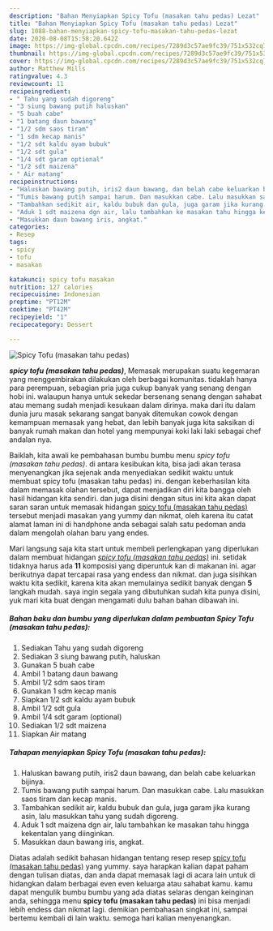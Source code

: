 ```yaml
---
description: "Bahan Menyiapkan Spicy Tofu (masakan tahu pedas) Lezat"
title: "Bahan Menyiapkan Spicy Tofu (masakan tahu pedas) Lezat"
slug: 1088-bahan-menyiapkan-spicy-tofu-masakan-tahu-pedas-lezat
date: 2020-08-08T15:58:20.642Z
image: https://img-global.cpcdn.com/recipes/7289d3c57ae9fc39/751x532cq70/spicy-tofu-masakan-tahu-pedas-foto-resep-utama.jpg
thumbnail: https://img-global.cpcdn.com/recipes/7289d3c57ae9fc39/751x532cq70/spicy-tofu-masakan-tahu-pedas-foto-resep-utama.jpg
cover: https://img-global.cpcdn.com/recipes/7289d3c57ae9fc39/751x532cq70/spicy-tofu-masakan-tahu-pedas-foto-resep-utama.jpg
author: Matthew Mills
ratingvalue: 4.3
reviewcount: 11
recipeingredient:
- " Tahu yang sudah digoreng"
- "3 siung bawang putih haluskan"
- "5 buah cabe"
- "1 batang daun bawang"
- "1/2 sdm saos tiram"
- "1 sdm kecap manis"
- "1/2 sdt kaldu ayam bubuk"
- "1/2 sdt gula"
- "1/4 sdt garam optional"
- "1/2 sdt maizena"
- " Air matang"
recipeinstructions:
- "Haluskan bawang putih, iris2 daun bawang, dan belah cabe keluarkan bijinya."
- "Tumis bawang putih sampai harum. Dan masukkan cabe. Lalu masukkan saos tiram dan kecap manis."
- "Tambahkan sedikit air, kaldu bubuk dan gula, juga garam jika kurang asin, lalu masukkan tahu yang sudah digoreng."
- "Aduk 1 sdt maizena dgn air, lalu tambahkan ke masakan tahu hingga kekentalan yang diinginkan."
- "Masukkan daun bawang iris, angkat."
categories:
- Resep
tags:
- spicy
- tofu
- masakan

katakunci: spicy tofu masakan 
nutrition: 127 calories
recipecuisine: Indonesian
preptime: "PT12M"
cooktime: "PT42M"
recipeyield: "1"
recipecategory: Dessert

---
```



![Spicy Tofu (masakan tahu pedas)](https://img-global.cpcdn.com/recipes/7289d3c57ae9fc39/751x532cq70/spicy-tofu-masakan-tahu-pedas-foto-resep-utama.jpg)

<b><i>spicy tofu (masakan tahu pedas)</i></b>, Memasak merupakan suatu kegemaran yang menggembirakan dilakukan oleh berbagai komunitas. tidaklah hanya para perempuan, sebagian pria juga cukup banyak yang senang dengan hobi ini. walaupun hanya untuk sekedar bersenang senang dengan sahabat atau memang sudah menjadi kesukaan dalam dirinya. maka dari itu dalam dunia juru masak sekarang sangat banyak ditemukan cowok dengan kemampuan memasak yang hebat, dan lebih banyak juga kita saksikan di banyak rumah makan dan hotel yang mempunyai koki laki laki sebagai chef andalan nya.



Baiklah, kita awali ke pembahasan bumbu bumbu menu <i>spicy tofu (masakan tahu pedas)</i>. di antara kesibukan kita, bisa jadi akan terasa menyenangkan jika sejenak anda menyediakan sedikit waktu untuk membuat spicy tofu (masakan tahu pedas) ini. dengan keberhasilan kita dalam memasak olahan tersebut, dapat menjadikan diri kita bangga oleh hasil hidangan kita sendiri. dan juga disini dengan situs ini kita akan dapat saran saran untuk memasak hidangan <u>spicy tofu (masakan tahu pedas)</u> tersebut menjadi masakan yang yummy dan nikmat, oleh karena itu catat alamat laman ini di handphone anda sebagai salah satu pedoman anda dalam mengolah olahan baru yang endes.


Mari langsung saja kita start untuk membeli perlengkapan yang diperlukan dalam membuat hidangan <u><i>spicy tofu (masakan tahu pedas)</i></u> ini. setidak tidaknya harus ada <b>11</b> komposisi yang diperuntuk kan di makanan ini. agar berikutnya dapat tercapai rasa yang endess dan nikmat. dan juga sisihkan waktu kita sedikit, karena kita akan memulainya sedikit banyak dengan <b>5</b> langkah mudah. saya ingin segala yang dibutuhkan sudah kita punya disini, yuk mari kita buat dengan mengamati dulu bahan bahan dibawah ini.

<!--inarticleads1-->

##### Bahan baku dan bumbu yang diperlukan dalam pembuatan Spicy Tofu (masakan tahu pedas):

1. Sediakan  Tahu yang sudah digoreng
1. Sediakan 3 siung bawang putih, haluskan
1. Gunakan 5 buah cabe
1. Ambil 1 batang daun bawang
1. Ambil 1/2 sdm saos tiram
1. Gunakan 1 sdm kecap manis
1. Siapkan 1/2 sdt kaldu ayam bubuk
1. Ambil 1/2 sdt gula
1. Ambil 1/4 sdt garam (optional)
1. Sediakan 1/2 sdt maizena
1. Siapkan  Air matang




<!--inarticleads2-->

##### Tahapan menyiapkan Spicy Tofu (masakan tahu pedas):

1. Haluskan bawang putih, iris2 daun bawang, dan belah cabe keluarkan bijinya.
1. Tumis bawang putih sampai harum. Dan masukkan cabe. Lalu masukkan saos tiram dan kecap manis.
1. Tambahkan sedikit air, kaldu bubuk dan gula, juga garam jika kurang asin, lalu masukkan tahu yang sudah digoreng.
1. Aduk 1 sdt maizena dgn air, lalu tambahkan ke masakan tahu hingga kekentalan yang diinginkan.
1. Masukkan daun bawang iris, angkat.




Diatas adalah sedikit bahasan hidangan tentang resep resep <u>spicy tofu (masakan tahu pedas)</u> yang yummy. saya harapkan kalian dapat paham dengan tulisan diatas, dan anda dapat memasak lagi di acara lain untuk di hidangkan dalam berbagai even even keluarga atau sahabat kamu. kamu dapat mengulik bumbu bumbu yang ada diatas selaras dengan keinginan anda, sehingga menu <b>spicy tofu (masakan tahu pedas)</b> ini bisa menjadi lebih endess dan nikmat lagi. demikian pembahasan singkat ini, sampai bertemu kembali di lain waktu. semoga hari kalian menyenangkan.
